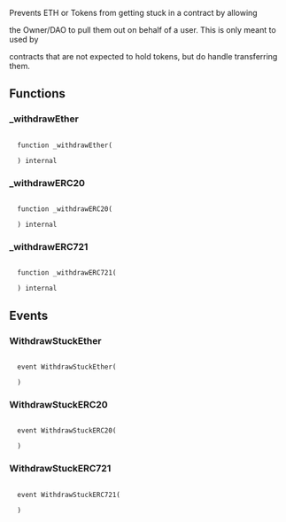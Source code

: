 Prevents ETH or Tokens from getting stuck in a contract by allowing

the Owner/DAO to pull them out on behalf of a user. This is only meant to used by

contracts that are not expected to hold tokens, but do handle transferring them.

## Functions

### _withdrawEther

```solidity

  function _withdrawEther(

  ) internal

```

### _withdrawERC20

```solidity

  function _withdrawERC20(

  ) internal

```

### _withdrawERC721

```solidity

  function _withdrawERC721(

  ) internal

```

## Events

### WithdrawStuckEther

```solidity

  event WithdrawStuckEther(

  )

```

### WithdrawStuckERC20

```solidity

  event WithdrawStuckERC20(

  )

```

### WithdrawStuckERC721

```solidity

  event WithdrawStuckERC721(

  )

```
